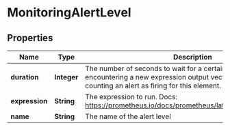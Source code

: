 
# MonitoringAlertLevel

## Properties
Name | Type | Description | Notes
------------ | ------------- | ------------- | -------------
**duration** | **Integer** | The number of seconds to wait for a certain duration between first encountering a new expression output vector element and counting an alert as firing for this element. | 
**expression** | **String** | The expression to run. Docs: https://prometheus.io/docs/prometheus/latest/querying/functions/ | 
**name** | **String** | The name of the alert level | 



